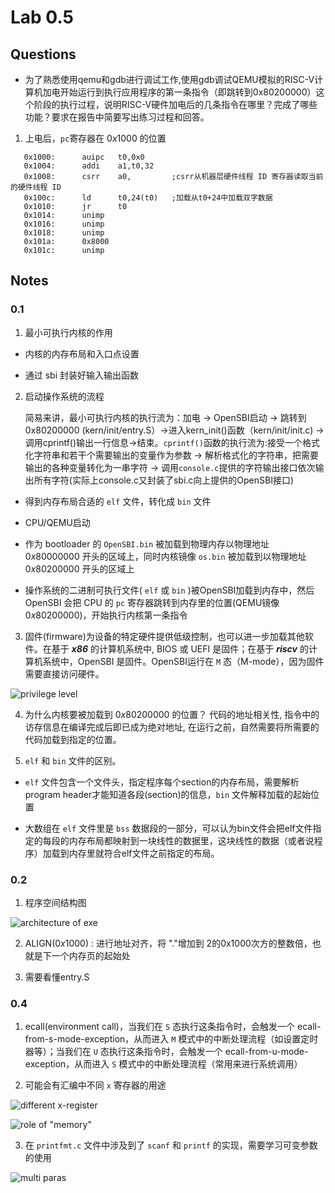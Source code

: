 # Lab 0.5

## Questions

* 为了熟悉使用qemu和gdb进行调试工作,使用gdb调试QEMU模拟的RISC-V计算机加电开始运行到执行应用程序的第一条指令（即跳转到0x80200000）这个阶段的执行过程，说明RISC-V硬件加电后的几条指令在哪里？完成了哪些功能？要求在报告中简要写出练习过程和回答。

1. 上电后，`pc`寄存器在 $0x1000$ 的位置

```riscv
   0x1000:      auipc   t0,0x0
   0x1004:      addi    a1,t0,32
   0x1008:      csrr    a0,         ;csrr从机器层硬件线程 ID 寄存器读取当前的硬件线程 ID
   0x100c:      ld      t0,24(t0)   ;加载从t0+24中加载双字数据
   0x1010:      jr      t0
   0x1014:      unimp
   0x1016:      unimp
   0x1018:      unimp
   0x101a:      0x8000
   0x101c:      unimp
```

## Notes

### 0.1

1. 最小可执行内核的作用

* 内核的内存布局和入口点设置

* 通过 sbi 封装好输入输出函数

2. 启动操作系统的流程

    简易来讲，最小可执行内核的执行流为：加电 -> OpenSBI启动 -> 跳转到 0x80200000 (kern/init/entry.S）->进入kern_init()函数（kern/init/init.c) ->调用cprintf()输出一行信息->结束。`cprintf()`函数的执行流为:接受一个格式化字符串和若干个需要输出的变量作为参数 -> 解析格式化的字符串，把需要输出的各种变量转化为一串字符 -> 调用`console.c`提供的字符输出接口依次输出所有字符(实际上console.c又封装了sbi.c向上提供的OpenSBI接口)

* 得到内存布局合适的 `elf` 文件，转化成 `bin` 文件

* CPU/QEMU启动

* 作为 bootloader 的 `OpenSBI.bin` 被加载到物理内存以物理地址 $0x80000000$ 开头的区域上，同时内核镜像 `os.bin` 被加载到以物理地址 $0x80200000$ 开头的区域上

* 操作系统的二进制可执行文件( `elf` 或 `bin` )被OpenSBI加载到内存中，然后 OpenSBI 会把 CPU 的 `pc` 寄存器跳转到内存里的位置(QEMU镜像 $0x80200000$)，开始执行内核第一条指令

3. 固件(firmware)为设备的特定硬件提供低级控制，也可以进一步加载其他软件。在基于 ***x86*** 的计算机系统中, BIOS 或 UEFI 是固件；在基于 ***riscv*** 的计算机系统中，OpenSBI 是固件。OpenSBI运行在 `M` 态（M-mode），因为固件需要直接访问硬件。

![privilege level](pic/lab0_image.png)

4. 为什么内核要被加载到 $0x80200000$ 的位置？ 代码的地址相关性, 指令中的访存信息在编译完成后即已成为绝对地址, 在运行之前，自然需要将所需要的代码加载到指定的位置。

5. `elf` 和 `bin` 文件的区别。

* `elf` 文件包含一个文件头，指定程序每个section的内存布局，需要解析program header才能知道各段(section)的信息，`bin` 文件解释加载的起始位置

*  大数组在 `elf` 文件里是 `bss` 数据段的一部分，可以认为bin文件会把elf文件指定的每段的内存布局都映射到一块线性的数据里，这块线性的数据（或者说程序）加载到内存里就符合elf文件之前指定的布局。

### 0.2

1. 程序空间结构图

![architecture of exe](pic/lab0_image1.png)

2. ALIGN($0x1000$) : 进行地址对齐，将 "."增加到 2的0x1000次方的整数倍，也就是下一个内存页的起始处

3. 需要看懂entry.S

### 0.4

1. ecall(environment call)，当我们在 `S` 态执行这条指令时，会触发一个 ecall-from-s-mode-exception，从而进入 `M` 模式中的中断处理流程（如设置定时器等）；当我们在 `U` 态执行这条指令时，会触发一个 ecall-from-u-mode-exception，从而进入 `S` 模式中的中断处理流程（常用来进行系统调用）

2. 可能会有汇编中不同 `x` 寄存器的用途  

![different x-register](pic/lab0_image2.png)

![role of "memory"](pic/lab0_image3.png)

3. 在 `printfmt.c` 文件中涉及到了 `scanf` 和 `printf` 的实现，需要学习可变参数的使用

![multi paras](pic/lab0_image4.png)

